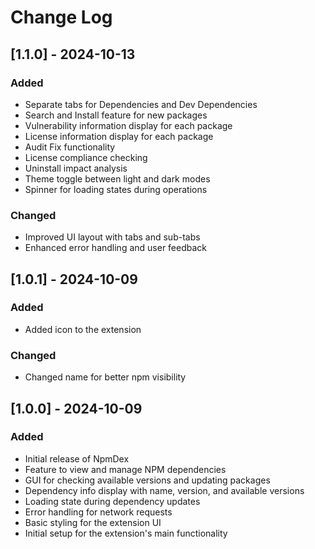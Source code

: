 # Change Log

## [1.1.0] - 2024-10-13

### Added
- Separate tabs for Dependencies and Dev Dependencies
- Search and Install feature for new packages
- Vulnerability information display for each package
- License information display for each package
- Audit Fix functionality
- License compliance checking
- Uninstall impact analysis
- Theme toggle between light and dark modes
- Spinner for loading states during operations

### Changed
- Improved UI layout with tabs and sub-tabs
- Enhanced error handling and user feedback

## [1.0.1] - 2024-10-09

### Added
- Added icon to the extension

### Changed
- Changed name for better npm visibility

## [1.0.0] - 2024-10-09

### Added
- Initial release of NpmDex
- Feature to view and manage NPM dependencies
- GUI for checking available versions and updating packages
- Dependency info display with name, version, and available versions
- Loading state during dependency updates
- Error handling for network requests
- Basic styling for the extension UI
- Initial setup for the extension's main functionality